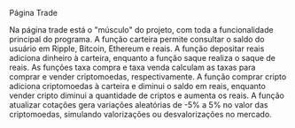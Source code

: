 Página Trade

Na página trade está o "músculo" do projeto, com toda a funcionalidade principal do programa. A função carteira permite consultar o saldo do usuário em Ripple, Bitcoin, Ethereum e reais. A função depositar reais adiciona dinheiro à carteira, enquanto a função saque realiza o saque de reais. As funções taxa compra e taxa venda calculam as taxas para comprar e vender criptomoedas, respectivamente. A função comprar cripto adiciona criptomoedas à carteira e diminui o saldo em reais, enquanto vender cripto diminui a quantidade de criptos e aumenta os reais. A função atualizar cotações gera variações aleatórias de -5% a 5% no valor das criptomoedas, simulando valorizações ou desvalorizações no mercado.
